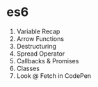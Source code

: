# es6
1.  Variable Recap
2.  Arrow Functions
3.  Destructuring
4.  Spread Operator
5.  Callbacks & Promises
6.  Classes
7.  Look @ Fetch in CodePen


